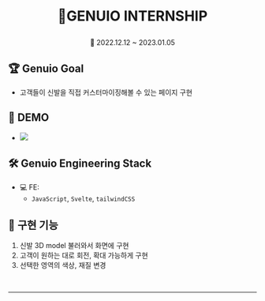 # <p align="center">👟GENUIO INTERNSHIP

<P align="center">📆 2022.12.12 ~ 2023.01.05

## 🏆 Genuio Goal

- 고객들이 신발을 직접 커스터마이징해볼 수 있는 페이지 구현

## 📼 DEMO

- <img src="https://user-images.githubusercontent.com/109214539/211252156-2dd74e06-96ab-4939-8e59-116915d8f0b0.gif" />

## 🛠 Genuio Engineering Stack

- 💻 FE:
  - `JavaScript`, `Svelte`, `tailwindCSS`

## 🚀 구현 기능

1. 신발 3D model 불러와서 화면에 구현
2. 고객이 원하는 대로 회전, 확대 가능하게 구현
3. 선택한 영역의 색상, 재질 변경

<br>

---

